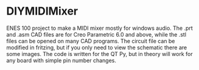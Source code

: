 # DIYMIDIMixer
ENES 100 project to make a MIDI mixer mostly for windows audio.
The .prt and .asm CAD files are for Creo Parametric 6.0 and above, while the .stl files can be opened on many CAD programs.
The circuit file can be modified in fritzing, but if you only need to view the schematic there are some images.
The code is written for the QT Py, but in theory will work for any board with simple pin number changes.
